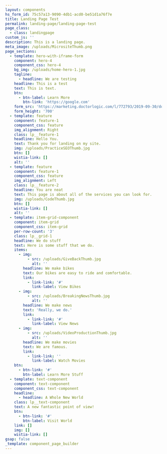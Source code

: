 ```yaml
---
layout: components
hs_form_id: 75c57a13-9090-4db1-acd0-be51d1a76f7e
title: Landing Page Test
permalink: landing-page/landing-page-test
page_class:
  - class: landingpage
custom_js: ''
description: This is a landing page.
meta_image: /uploads/MicrositeThumb.png
page_sections:
  - template: hero-with-iframe-form
    component: hero-4
    component_css: hero-4
    bg_img: /uploads/home-hero-1.jpg
    tagline:
      - headline: We are testing
    headline: This is a test
    text: This is text.
    btn:
      - btn-label: Learn More
        btn-link: 'https://google.com'
    form_src: 'https://marketing.doctorlogic.com/l/772793/2019-09-30/dqcn'
    form_height: '700'
  - template: feature
    component: feature-1
    component_css: feature
    img_alignment: Right
    class: lp__feature-1
    headline: Hello You.
    text: Thank you for landing on my site.
    img: /uploads/PracticeSEOThumb.jpg
    btn: []
    wistia-link: []
    alt: ''
  - template: feature
    component: feature-1
    component_css: feature
    img_alignment: Left
    class: lp__feature-2
    headline: You are neat
    text: This page is about all of the services you can look for.
    img: /uploads/CodeThumb.jpg
    btn: []
    wistia-link: []
    alt: ''
  - template: item-grid-component
    component: item-grid
    component_css: item-grid
    per-row-count: '3'
    class: lp__grid-1
    headline: We do stuff
    text: Here is some stuff that we do.
    items:
      - img:
          - src: /uploads/GiveBackThumb.jpg
            alt: ''
        headline: We make bikes
        text: Our bikes are easy to ride and comfortable.
        link:
          - link-link: '#'
            link-label: View Bikes
      - img:
          - src: /uploads/BreakingNewsThumb.jpg
            alt: ''
        headline: We make news
        text: 'Really, we do.'
        link:
          - link-link: '#'
            link-label: View News
      - img:
          - src: /uploads/VideoProductionThumb.jpg
            alt: ''
        headline: We make movies
        text: We are famous.
        link:
          - link-link: ''
            link-label: Watch Movies
    btn:
      - btn-link: '#'
        btn-label: Learn More Stuff
  - template: text-component
    component: text-component
    component_css: text-component
    headline:
      - headline: A Whole New World
    class: lp__text-component
    text: A new fantastic point of view!
    btn:
      - btn-link: '#'
        btn-label: Visit World
    link: []
    img: []
    wistia-link: []
gsap: false
_template: component_page_builder
---
```


